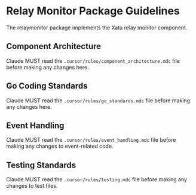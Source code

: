 # Relay Monitor Package Guidelines

The relaymonitor package implements the Xatu relay monitor component.

## Component Architecture
Claude MUST read the `.cursor/rules/component_architecture.mdc` file before making any changes here.

## Go Coding Standards
Claude MUST read the `.cursor/rules/go_standards.mdc` file before making any changes here.

## Event Handling
Claude MUST read the `.cursor/rules/event_handling.mdc` file before making any changes to event-related code.

## Testing Standards
Claude MUST read the `.cursor/rules/testing.mdc` file before making any changes to test files.